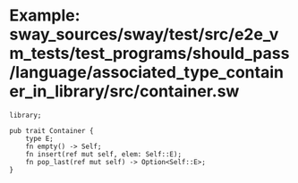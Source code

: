 # Example: sway_sources/sway/test/src/e2e_vm_tests/test_programs/should_pass/language/associated_type_container_in_library/src/container.sw

```sway
library;

pub trait Container {
    type E;
    fn empty() -> Self;
    fn insert(ref mut self, elem: Self::E);
    fn pop_last(ref mut self) -> Option<Self::E>;
}
```
